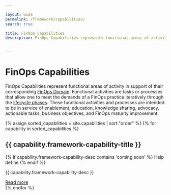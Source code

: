 ```yaml
---

layout: wide
permalink: /framework/capabilities/
search: true

title: FinOps Capabilities
description: FinOps Capabilities represents functional areas of activity in support of their corresponding FinOps Domains.


---
```


# FinOps Capabilities

FinOps Capabilities represent functional areas of activity in support of their corresponding [FinOps Domain](/framework/domains/). Functional activities are tasks or processes that allow one to meet the demands of a FinOps practice iteratively through the [lifecycle phases](/framework/phases/). These functional activities and processes are intended to be in service of enablement, education, knowledge sharing, advocacy, actionable tasks, business objectives, and FinOps maturity improvement.


<div class="flex flex-col md:flex-row flex-wrap items-stretch bg-gray-200 p-4 rounded-md my-8">
{% assign sorted_capabilities = site.capabilities | sort:"order" %}
{% for capability in sorted_capabilities %}
<div class="md:w-1/2 flex items-stretch">
    <div class="m-2 p-6 w-full bg-white border-solid border-gray-200 border rounded-lg shadow-sm hover:border-green-500 cursor-pointer transition duration-200" data-url="{{ capability.url }}">
      <h2 class="text-lg font-medium mt-0">{{ capability.framework-capability-title }}</h2>
      {% if capability.framework-capability-desc contains 'coming soon' %}
        <span class="text-white font-medium bg-green-500 rounded-md py-1 px-2 inline-block uppercase text-xs leading-tight">Help define</span>
      {% endif %}
      <p class="text-gray-600 text-sm leading-relaxed">{{ capability.framework-capability-desc }}</p>
      <a class="text-gray-600 hover:text-green-500 text-sm leading-relaxed underline" href="{{ capability.url }}">Read more</a>
  </div>
</div>
{% endfor %}
</div>
